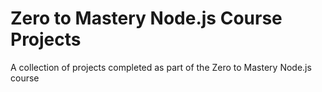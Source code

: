 # Zero to Mastery Node.js Course Projects
A collection of projects completed as part of the Zero to Mastery Node.js course
